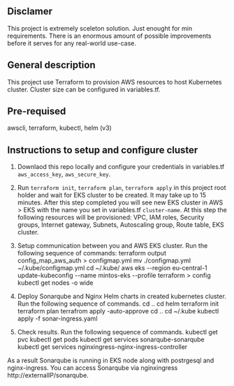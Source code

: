 ## Disclamer
This project is extremely sceleton solution. Just enought for min requirements. There is an enormous amount of possible improvements before it serves for any real-world use-case.

## General description

This project use Terraform to provision AWS resources to host Kubernetes cluster. Cluster size can be configured in variables.tf.

## Pre-requised

awscli, terraform, kubectl, helm (v3)

## Instructions to setup and configure cluster

1. Downlaod this repo locally and configure your credentials in variables.tf `aws_access_key`, `aws_secure_key`.
2. Run `terraform init`, `terraform plan`, `terraform apply` in this project root holder and wait for EKS cluster to be created. It may take up to 15 minutes. 
After this step completed you will see new EKS cluster in AWS > EKS with the name you set in variables.tf `cluster-name`.
At this step the following resources will be provisioned: VPC, IAM roles, Security groups, Internet gateway, Subnets, Autoscaling group, Route table, EKS cluster.
3. Setup communication between you and AWS EKS cluster. Run the following sequence of commands:
terraform output config_map_aws_auth > configmap.yml
mv ./configmap.yml ~/.kube/configmap.yml
cd ~/.kube/
aws eks --region eu-central-1 update-kubeconfig --name mintos-eks --profile terraform > config
kubectl get nodes -o wide

4. Deploy Sonarqube and Nginx Helm charts in created kubernetes cluster.
Run the following sequence of commands.
cd ..
cd helm
terraform init
terraform plan
terrafrom apply -auto-approve
cd ..
cd ~/.kube
kubectl apply -f sonar-ingress.yaml

5. Check results. Run the following sequence of commands.
kubectl get pvc
kubectl get pods
kubectl get services sonarqube-sonarqube
kubectl get services nginxingress-nginx-ingress-controller 

As a result Sonarqube is running in EKS node along with postrgesql and nginx-ingress. You can access Sonarqube via nginxingress http://externalIP/sonarqube.
